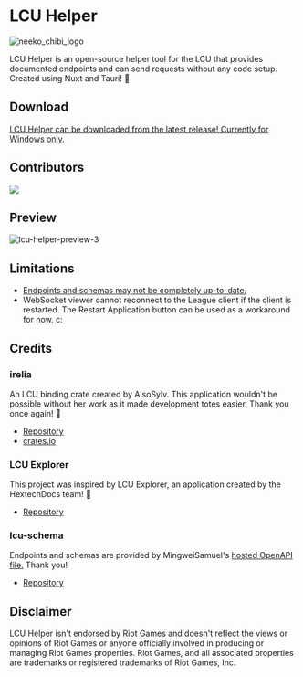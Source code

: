 # LCU Helper

![neeko_chibi_logo](https://github.com/BlossomiShymae/lcu-helper/assets/87099578/1d2f45e2-f78f-40eb-8cce-d713b349d741)

LCU Helper is an open-source helper tool for the LCU that provides documented endpoints and can send requests without any code setup. Created using Nuxt and Tauri! 🌠

## Download

[LCU Helper can be downloaded from the latest release! Currently for Windows only.](https://github.com/BlossomiShymae/lcu-helper/releases)

## Contributors

<a href="https://github.com/BlossomiShymae/lcu-helper/graphs/contributors">
  <img src="https://contrib.rocks/image?repo=BlossomiShymae/lcu-helper" />
</a>

## Preview

![lcu-helper-preview-3](https://github.com/BlossomiShymae/lcu-helper/assets/87099578/d39ca3ac-bf51-48a7-b0e8-59c3a8d72783)

## Limitations

- [Endpoints and schemas may not be completely up-to-date.](https://github.com/MingweiSamuel/lcu-schema/issues/5)
- WebSocket viewer cannot reconnect to the League client if the client is restarted. The Restart Application button can be used as a workaround for now. c:

## Credits

### irelia

An LCU binding crate created by AlsoSylv. This application wouldn't be possible without her work as it made development totes easier. Thank you once again! 💜
- [Repository](https://github.com/AlsoSylv/Irelia)
- [crates.io](https://crates.io/crates/irelia)

### LCU Explorer

This project was inspired by LCU Explorer, an application created by the HextechDocs team! 💚
- [Repository](https://github.com/HextechDocs/lcu-explorer)

### lcu-schema

Endpoints and schemas are provided by MingweiSamuel's [hosted OpenAPI file.](http://www.mingweisamuel.com/lcu-schema/tool/) Thank you!
- [Repository](https://github.com/MingweiSamuel/lcu-schema)

## Disclaimer
LCU Helper isn't endorsed by Riot Games and doesn't
reflect the views or opinions of Riot Games or anyone officially
involved in producing or managing Riot Games properties. Riot Games,
and all associated properties are trademarks or registered
trademarks of Riot Games, Inc.
